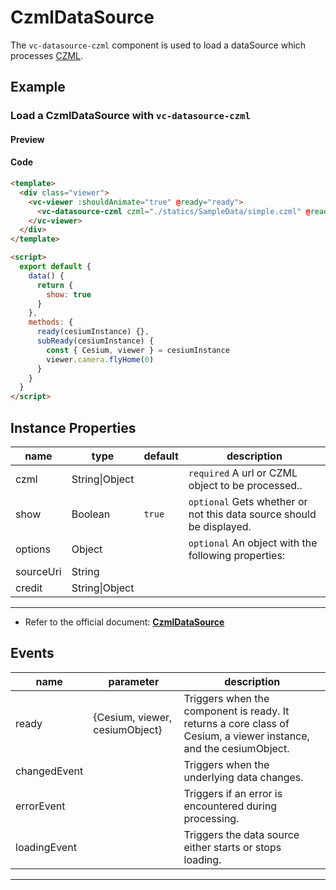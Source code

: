 # CzmlDataSource

The `vc-datasource-czml` component is used to load a dataSource which processes [CZML](https://github.com/AnalyticalGraphicsInc/czml-writer/wiki/CZML-Guide).

## Example

### Load a CzmlDataSource with `vc-datasource-czml`

#### Preview

<doc-preview>
  <template>
    <div class="viewer">
      <vc-viewer :shouldAnimate="true" @ready="ready">
        <vc-datasource-czml czml="./statics/SampleData/simple.czml" @ready="subReady" :show="show"></vc-datasource-czml>
      </vc-viewer>
    </div>
  </template>

  <script>
    export default {
      data() {
        return {
          show: true
        }
      },
      methods: {
        ready(cesiumInstance) {},
        subReady(cesiumInstance) {
          const { Cesium, viewer } = cesiumInstance
          viewer.camera.flyHome(0)
        }
      }
    }
  </script>
</doc-preview>

#### Code

```html
<template>
  <div class="viewer">
    <vc-viewer :shouldAnimate="true" @ready="ready">
      <vc-datasource-czml czml="./statics/SampleData/simple.czml" @ready="subReady" :show="show"></vc-datasource-czml>
    </vc-viewer>
  </div>
</template>

<script>
  export default {
    data() {
      return {
        show: true
      }
    },
    methods: {
      ready(cesiumInstance) {},
      subReady(cesiumInstance) {
        const { Cesium, viewer } = cesiumInstance
        viewer.camera.flyHome(0)
      }
    }
  }
</script>
```

## Instance Properties

| name      | type           | default | description                                                          |
| --------- | -------------- | ------- | -------------------------------------------------------------------- |
| czml      | String\|Object |         | `required` A url or CZML object to be processed..                    |
| show      | Boolean        | `true`  | `optional` Gets whether or not this data source should be displayed. |
| options   | Object         |         | `optional` An object with the following properties:                  |
| sourceUri | String         |         |                                                                      |
| credit    | String\|Object |         |                                                                      |

---

- Refer to the official document: **[CzmlDataSource](https://cesium.com/docs/cesiumjs-ref-doc/CzmlDataSource.html)**

## Events

<!-- prettier-ignore -->
| name | parameter | description |
| ---- | --------- | ----------- |
| ready | {Cesium, viewer, cesiumObject} | Triggers when the component is ready. It returns a core class of Cesium, a viewer instance, and the cesiumObject. |
| changedEvent | | Triggers when the underlying data changes. |
| errorEvent | | Triggers if an error is encountered during processing. |
| loadingEvent | | Triggers the data source either starts or stops loading. |

---
